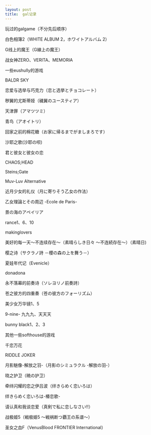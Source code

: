 ```yaml
---
layout: post
title:  gal记录
---
```



玩过的galgame（不分先后顺序）
 
白色相簿2（WHITE ALBUM 2，ホワイトアルバム 2） 

G线上的魔王（G線上の魔王）                     

战女神ZERO、VERITA、MEMORIA

一些eushully的游戏

BALDR SKY

恋爱与选举与巧克力（恋と选挙とチョコレート）

秽翼的尤斯蒂娅（穢翼のユースティア）

天津罪（アマツツミ）

青鸟（アオイトリ）

回家之前的棉花糖（お家に帰るまでがましまろです）

沙耶之歌(沙耶の呗)

君と彼女と彼女の恋

CHAOS;HEAD

Steins;Gate

Muv-Luv Alternative

近月少女的礼仪（月に寄りそう乙女の作法）

乙女理論とその周辺 -Ecole de Paris-

景の海のアペイリア

rance1、6、10

makinglovers

美好的每一天～不连续存在～（素晴らしき日々 ～不连続存在～）（素晴日)

樱之诗（サクラノ詩 －櫻の森の上を舞う－）

夏娃年代记（Evenicle）

donadona

永不落幕的前奏诗（ソレヨリノ前奏詩）

苍之彼方的四重奏（苍の彼方のフォーリズム）

美少女万华镜1、5

9-nine- 九九九、天天天

bunny black1、2、3

其他一些softhouse的游戏

	
千恋万花

RIDDLE JOKER

月影魅像-解放之羽-（月影のシミュラクル -解放の羽-）

晓之护卫（暁の护卫）

牵绊闪耀的恋之伊吕波（绊きらめく恋いろは）

绊きらめく恋いろは-椿恋歌-

请认真和我谈恋爱（真剣で私に恋しなさい!!）

战极姬5（戦极姫5 ～戦祸断つ覇王の系谱～）

圣女之血F（VenusBlood FRONTIER International）
